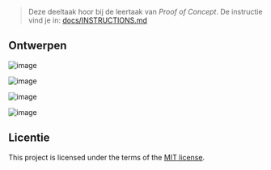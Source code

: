 > Deze deeltaak hoor bij de leertaak van _Proof of Concept_. De instructie vind je in: [docs/INSTRUCTIONS.md](docs/INSTRUCTIONS.md)


## Ontwerpen

![image](https://github.com/MokhtarAkle/proof-of-concept-zero-state/assets/45001009/b9ce0f6d-10a0-48c7-b9d8-ff8f72d0d641)

![image](https://github.com/MokhtarAkle/proof-of-concept-zero-state/assets/45001009/38ba9c40-0032-4deb-8c54-c219f078a2f6)

![image](https://github.com/MokhtarAkle/proof-of-concept-zero-state/assets/45001009/654ecdb1-5723-4be9-aa9b-d1ab2e70c5b2)

![image](https://github.com/MokhtarAkle/proof-of-concept-zero-state/assets/45001009/84f0f393-b9af-44ce-bcf1-edbb52b65e2d)

## Licentie

This project is licensed under the terms of the [MIT license](./LICENSE).

